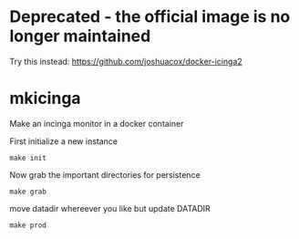 # Deprecated - the official image is no longer maintained

Try this instead:
https://github.com/joshuacox/docker-icinga2

# mkicinga



Make an incinga monitor in a docker container

First initialize a new instance

```
make init
```

Now grab the important directories for persistence

```
make grab
```

move datadir whereever you like but update DATADIR

```
make prod
```
